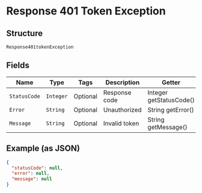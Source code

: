 
# Response 401 Token Exception

## Structure

`Response401tokenException`

## Fields

| Name | Type | Tags | Description | Getter | Setter |
|  --- | --- | --- | --- | --- | --- |
| `StatusCode` | `Integer` | Optional | Response code | Integer getStatusCode() | setStatusCode(Integer statusCode) |
| `Error` | `String` | Optional | Unauthorized | String getError() | setError(String error) |
| `Message` | `String` | Optional | Invalid token | String getMessage() | setMessage(String message) |

## Example (as JSON)

```json
{
  "statusCode": null,
  "error": null,
  "message": null
}
```

